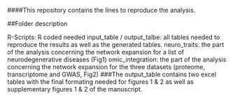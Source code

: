 
####This repository contains the lines to reproduce the analysis.


##Folder description

R-Scripts: R coded needed
input_table / output_talbe: all tables needed to reproduce the results as well as the generated tables.
neuro_traits: the part of the analysis concerning the network expansion for a list of neurodegenerative diseases (Fig1)
omic_integration: the part of the analysis concerning the network expansion for the three datasets (proteome, transcriptome and GWAS, Fig2)
###The output_table contains two excel tables with the final formating needed for figures 1 & 2 as well as supplementary figures 1 & 2 of the manuscript.

